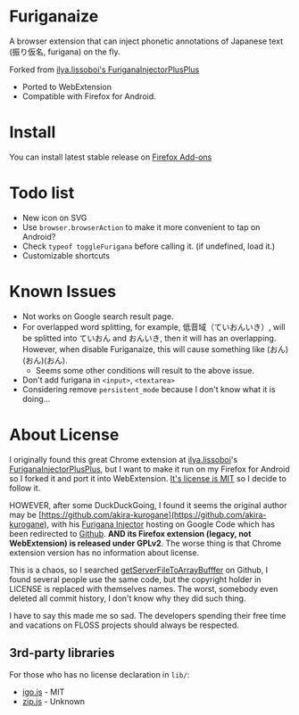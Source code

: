 # Furiganaize

A browser extension that can inject phonetic annotations of Japanese text (振り仮名, furigana) on the fly.

Forked from [ilya.lissoboi's FuriganaInjectorPlusPlus](https://github.com/ilyalissoboi/FuriganaInjectorPlusPlus)

- Ported to WebExtension
- Compatible with Firefox for Android.

# Install
You can install latest stable release on [Firefox Add-ons](https://addons.mozilla.org/en-US/firefox/addon/furiganaize/)

# Todo list
- New icon on SVG
- Use `browser.browserAction` to make it more convenient to tap on Android?
- Check `typeof toggleFurigana` before calling it. (if undefined, load it.)
- Customizable shortcuts

# Known Issues
- Not works on Google search result page.
- For overlapped word splitting, for example, 低音域（ていおんいき）, will be splitted into ていおん and おんいき, then it will has an overlapping. However, when disable Furiganaize, this will cause something like (おん)(おん)(おん).
  - Seems some other conditions will result to the above issue.
- Don't add furigana in `<input>`, `<textarea>`
- Considering remove `persistent_mode` because I don't know what it is doing...

# About License
I originally found this great Chrome extension at [ilya.lissoboi](https://github.com/ilyalissoboi)'s [FuriganaInjectorPlusPlus](https://github.com/ilyalissoboi/FuriganaInjectorPlusPlus), but I want to make it run on my Firefox for Android so I forked it and port it into WebExtension. [It's license is MIT](https://github.com/ilyalissoboi/FuriganaInjectorPlusPlus/blob/master/LICENSE) so I decide to follow it.

HOWEVER, after some DuckDuckGoing, I found it seems the original author may be [https://github.com/akira-kurogane](https://github.com/akira-kurogane), with his [Furigana Injector](http://code.google.com/p/furigana-injector/) hosting on Google Code which has been redirected to [Github](https://github.com/akira-kurogane/furigana-injector). **AND its Firefox extension (legacy, not WebExtension) is released under GPLv2**. The worse thing is that Chrome extension version has no information about license.

This is a chaos, so I searched [getServerFileToArrayBufffer](https://github.com/search?q=getServerFileToArrayBufffer) on Github, I found several people use the same code, but the copyright holder in LICENSE is replaced with themselves names. The worst, somebody even deleted all commit history, I don't know why they did such thing.

I have to say this made me so sad. The developers spending their free time and vacations on FLOSS projects should always be respected.

## 3rd-party libraries
For those who has no license declaration in `lib/`:
- [igo.js](https://github.com/shogo82148/igo-javascript) - MIT
- [zip.js](https://github.com/shogo82148/zipjs) - Unknown
